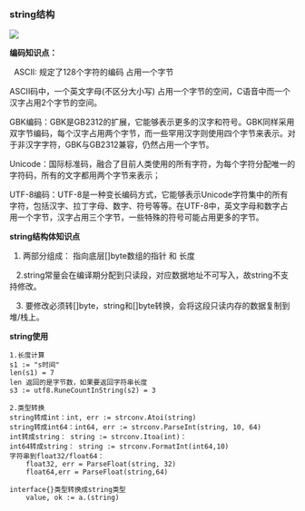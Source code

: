 ### string结构

![](D:\code\golang_study\images\string.png)



**编码知识点：**

  ASCII: 规定了128个字符的编码 占用一个字节

  ASCII码中，一个英文字母(不区分大小写) 占用一个字节的空间，C语音中而一个汉字占用2个字节的空间。

GBK编码：GBK是GB2312的扩展，它能够表示更多的汉字和符号。GBK同样采用双字节编码，每个汉字占用两个字节，而一些罕用汉字则使用四个字节来表示。对于非汉字字符，GBK与GB2312兼容，仍然占用一个字节。

Unicode：国际标准码，融合了目前人类使用的所有字符，为每个字符分配唯一的字符码，所有的文字都用两个字节来表示；

UTF-8编码：UTF-8是一种变长编码方式，它能够表示Unicode字符集中的所有字符，包括汉字、拉丁字母、数字、符号等等。在UTF-8中，英文字母和数字占用一个字节，汉字占用三个字节，一些特殊的符号可能占用更多的字节。

**string结构体知识点**

1. 两部分组成： 指向底层[]byte数组的指针 和 长度

   2.string常量会在编译期分配到只读段，对应数据地址不可写入，故string不支持修改。

   3. 要修改必须转[]byte，string和[]byte转换，会将这段只读内存的数据复制到堆/栈上。

**string使用**

```
1.长度计算
s1 := "s时间"
len(s1) = 7
len 返回的是字节数，如果要返回字符串长度
s3 := utf8.RuneCountInString(s2) = 3

2.类型转换
string转成int：int, err := strconv.Atoi(string)
string转成int64：int64, err := strconv.ParseInt(string, 10, 64)
int转成string： string := strconv.Itoa(int)：
int64转成string： string := strconv.FormatInt(int64,10)
字符串到float32/float64： 
    float32, err = ParseFloat(string, 32)     
    float64,err = ParseFloat(string,64)

interface{}类型转换成string类型
    value, ok := a.(string)
```
